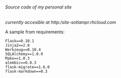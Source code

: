 ###### Source code of my personal site

*currently accesible at http:/site-sotlampr.rhcloud.com*

A sample from requirements:

	Flask==0.10.1
	Jinja2==2.8
	Werkzeug==0.10.4
	SQLAlchemy==1.0.9
	Mako==1.0.3
	alembic==0.8.3
	flask-migrate==1.6.0
	flask-markdown==0.3
